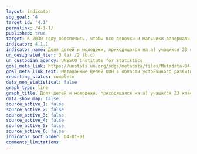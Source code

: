 ```yaml
---
layout: indicator
sdg_goal: '4'
target_id: '4.1'
permalink: /4-1-1/
published: true
target: К 2030 году обеспечить, чтобы все девочки и мальчики завершали получение бесплатного, равноправного и качественного начального и среднего образования, позволяющего добиться востребованных и эффективных результатов обучения
indicator: 4.1.1
indicator_name: Доля детей и молодежи, приходящаяся на a) учащихся 23 классов; b) выпускников начальной школы; и c) выпускников младшей средней школы, которые достигли по меньшей мере минимального уровня владения навыками i) чтения и ii) математики
un_designated_tier: 3 (a) /2 (b,c)
un_custodian_agency: UNESCO Institute for Statistics
goal_meta_link: https://unstats.un.org/sdgs/metadata/files/Metadata-04-01-01.pdf
goal_meta_link_text: Метаданные Целей ООН в области устойчивого развития (PDF, 866 КБ)
reporting_status: complete
data_non_statistical: false
graph_type: line
graph_title: Доля детей и молодежи, приходящаяся на a) учащихся 23 классов; b) выпускников начальной школы; и c) выпускников младшей средней школы, которые достигли по меньшей мере минимального уровня владения навыками i) чтения и ii) математики
data_show_map: false
source_active_1: false
source_active_2: false
source_active_3: false
source_active_4: false
source_active_5: false
source_active_6: false
indicator_sort_order: 04-01-01
comments_limitations: 
---
```

